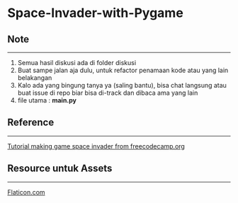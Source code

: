 # Space-Invader-with-Pygame

## Note
---
1. Semua hasil diskusi ada di folder diskusi
2. Buat sampe jalan aja dulu, untuk refactor penamaan kode atau yang lain belakangan
3. Kalo ada yang bingung tanya ya (saling bantu), bisa chat langsung atau buat issue di repo biar bisa di-track dan dibaca ama yang lain
4. file utama : **main.py**


## Reference
---
[Tutorial making game space invader from freecodecamp.org](https://www.youtube.com/watch?v=FfWpgLFMI7w)

## Resource untuk Assets
---
[Flaticon.com](https://www.flaticon.com/)
